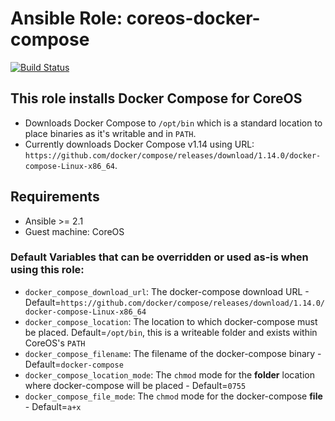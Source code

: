 # Ansible Role: coreos-docker-compose
[![Build Status](https://travis-ci.org/HP41/ansible-coreos-docker-compose.svg?branch=master)](https://travis-ci.org/HP41/ansible-coreos-docker-compose)

## This role installs Docker Compose for CoreOS
* Downloads Docker Compose to `/opt/bin` which is a standard location to place binaries as it's writable and in `PATH`.
* Currently downloads Docker Compose v1.14 using URL: `https://github.com/docker/compose/releases/download/1.14.0/docker-compose-Linux-x86_64`.

## Requirements 
* Ansible >= 2.1
* Guest machine: CoreOS

### Default Variables that can be overridden or used as-is when using this role:
* `docker_compose_download_url`: The docker-compose download URL - Default=`https://github.com/docker/compose/releases/download/1.14.0/docker-compose-Linux-x86_64`
* `docker_compose_location`: The location to which docker-compose must be placed. Default=`/opt/bin`, this is a writeable folder and exists within CoreOS's `PATH`
* `docker_compose_filename`: The filename of the docker-compose binary - Default=`docker-compose`
* `docker_compose_location_mode`: The `chmod` mode for the **folder** location where docker-compose will be placed - Default=`0755`
* `docker_compose_file_mode`: The `chmod` mode for the docker-compose **file** - Default=`a+x`